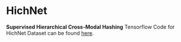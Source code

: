 # HichNet
<strong>Supervised Hierarchical Cross-Modal Hashing</strong>
Tensorflow Code for HichNet
Dataset can be found [here](https://drive.google.com/drive/folders/1dIkAX5cjLj0ANM2hLDOsM2X6wVn4FEWY).
